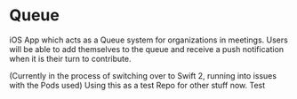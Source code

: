 # Queue
iOS App which acts as a Queue system for organizations in meetings. Users will be able to add themselves to the queue and receive a push notification when it is their turn to contribute.

(Currently in the process of switching over to Swift 2, running into issues with the Pods used) Using this as a test Repo for other stuff now. Test
